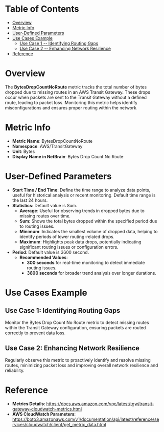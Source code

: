 # Table of Contents
- [Overview](#overview)
- [Metric Info](#metric-info)
- [User-Defined Parameters](#user-defined-parameters)
- [Use Cases Example](#example)
    - [Use Case 1 -- Identifying Routing Gaps](#example-1) 
    - [Use Case 2 -- Enhancing Network Resilience](#example-2)
- [Reference](#reference)

# Overview <a name="overview"></a>
The <b>BytesDropCountNoRoute</b> metric tracks the total number of bytes dropped due to missing routes in an AWS Transit Gateway. These drops occur when packets are sent to the Transit Gateway without a defined route, leading to packet loss. Monitoring this metric helps identify misconfigurations and ensures proper routing within the network.

# Metric Info <a name="metric-info"></a>
* <b>Metric Name</b>: BytesDropCountNoRoute
* <b>Namespace</b>: AWS/TransitGateway
* <b>Unit</b>: Bytes
* <b>Display Name in NetBrain</b>: Bytes Drop Count No Route

# User-Defined Parameters <a name="user-defined-parameters"></a>
* <b>Start Time / End Time</b>: Define the time range to analyze data points, useful for historical analysis or recent monitoring. Default time range is the last 24 hours.
* <b>Statistics</b>: Default value is Sum.
  * <b>Average</b>: Useful for observing trends in dropped bytes due to missing routes over time.
  * <b>Sum</b>: Shows the total bytes dropped within the specified period due to routing issues.
  * <b>Minimum</b>: Indicates the smallest volume of dropped data, helping to identify periods of lower routing-related drops.
  * <b>Maximum</b>: Highlights peak data drops, potentially indicating significant routing issues or configuration errors.
* <b>Period</b>: Default value is 3600 second.
  * <b>Recommended Values</b>:
    * <b>300 seconds</b> for real-time monitoring to detect immediate routing issues.
    * <b>3600 seconds</b> for broader trend analysis over longer durations.

# Use Cases Example <a name="example"></a>
## Use Case 1: Identifying Routing Gaps <a name="example-1"></a>
Monitor the Bytes Drop Count No Route metric to detect missing routes within the Transit Gateway configuration, ensuring packets are routed correctly to prevent data loss.

## Use Case 2: Enhancing Network Resilience <a name="example-2"></a>
Regularly observe this metric to proactively identify and resolve missing routes, minimizing packet loss and improving overall network resilience and reliability.


# Reference <a name="reference"></a>
* <b>Metrics Details</b>: https://docs.aws.amazon.com/vpc/latest/tgw/transit-gateway-cloudwatch-metrics.html
* <b>AWS CloudWatch Parameters</b>: https://boto3.amazonaws.com/v1/documentation/api/latest/reference/services/cloudwatch/client/get_metric_data.html